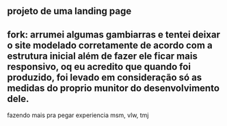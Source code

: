 ## projeto de uma landing page 

## fork: arrumei algumas gambiarras e tentei deixar o site modelado corretamente de acordo com a estrutura inicial além de fazer ele ficar mais responsivo, oq eu acredito que quando foi produzido, foi levado em consideração só as medidas do proprio munitor do desenvolvimento dele.

fazendo mais pra pegar experiencia msm, vlw, tmj
